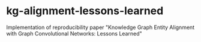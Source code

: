 # kg-alignment-lessons-learned
Implementation of reproducibility paper "Knowledge Graph Entity Alignment with Graph Convolutional Networks: Lessons Learned"
